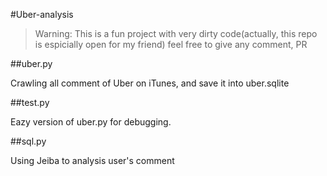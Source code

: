 #Uber-analysis

> Warning: This is a fun project with very dirty code(actually, this repo is espicially open for my friend)
> feel free to give any comment, PR

##uber.py

Crawling all comment of Uber on iTunes, and save it into uber.sqlite

##test.py

Eazy version of uber.py for debugging.

##sql.py

Using Jeiba to analysis user's comment

